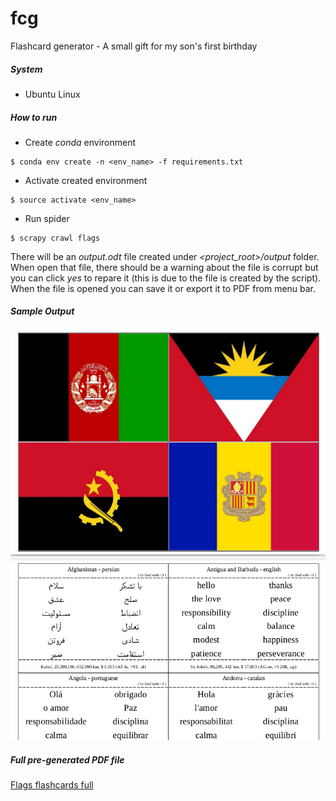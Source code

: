 # fcg
Flashcard generator - A small gift for my son's first birthday

##### System
- Ubuntu Linux

##### How to run
- Create *conda* environment
```
$ conda env create -n <env_name> -f requirements.txt
```

- Activate created environment
```
$ source activate <env_name>
```

- Run spider
```
$ scrapy crawl flags
```

There will be an *output.odt* file created under *<project_root>/output* folder. When open that file, there should be a warning about the file is corrupt but you can click *yes* to repare it 
(this is due to the file is created by the script). When the file is opened you can save it or export it to PDF from menu bar.

##### Sample Output
![Sample](samples/sample1.png)

##### Full pre-generated PDF file
[Flags flashcards full](samples/flashcards_full.pdf)
